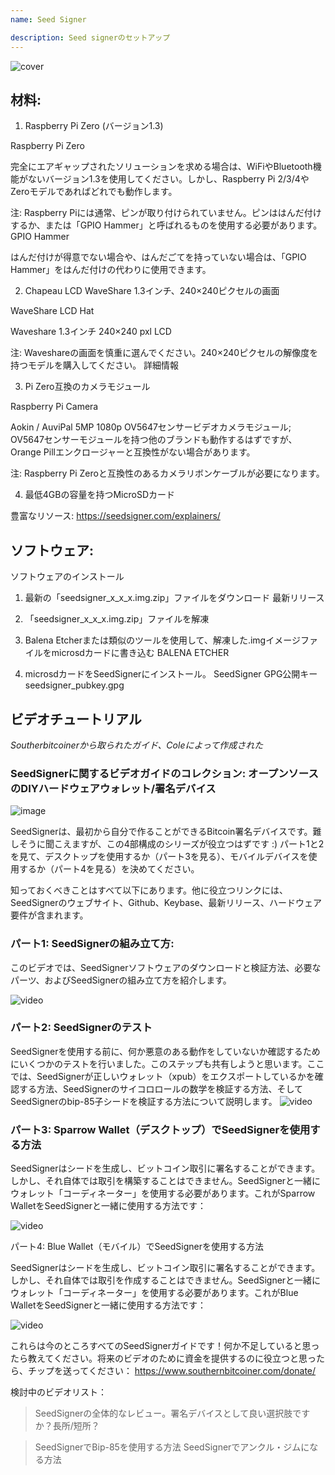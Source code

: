 ```yaml
---
name: Seed Signer

description: Seed signerのセットアップ
---
```


![cover](assets/cover.jpeg)

## 材料:

1. Raspberry Pi Zero (バージョン1.3)

Raspberry Pi Zero

完全にエアギャップされたソリューションを求める場合は、WiFiやBluetooth機能がないバージョン1.3を使用してください。しかし、Raspberry Pi 2/3/4やZeroモデルであればどれでも動作します。

注: Raspberry Piには通常、ピンが取り付けられていません。ピンははんだ付けするか、または「GPIO Hammer」と呼ばれるものを使用する必要があります。
GPIO Hammer

はんだ付けが得意でない場合や、はんだごてを持っていない場合は、「GPIO Hammer」をはんだ付けの代わりに使用できます。

2. Chapeau LCD WaveShare 1.3インチ、240×240ピクセルの画面

WaveShare LCD Hat

Waveshare 1.3インチ 240×240 pxl LCD

注: Waveshareの画面を慎重に選んでください。240×240ピクセルの解像度を持つモデルを購入してください。
詳細情報

3. Pi Zero互換のカメラモジュール

Raspberry Pi Camera

Aokin / AuviPal 5MP 1080p OV5647センサービデオカメラモジュール; OV5647センサーモジュールを持つ他のブランドも動作するはずですが、Orange Pillエンクロージャーと互換性がない場合があります。

注: Raspberry Pi Zeroと互換性のあるカメラリボンケーブルが必要になります。

4. 最低4GBの容量を持つMicroSDカード

豊富なリソース: https://seedsigner.com/explainers/

## ソフトウェア:

ソフトウェアのインストール

1. 最新の「seedsigner_x_x_x.img.zip」ファイルをダウンロード
   最新リリース

2. 「seedsigner_x_x_x.img.zip」ファイルを解凍

3. Balena Etcherまたは類似のツールを使用して、解凍した.imgイメージファイルをmicrosdカードに書き込む
   BALENA ETCHER

4. microsdカードをSeedSignerにインストール。
   SeedSigner GPG公開キー
   seedsigner_pubkey.gpg

## ビデオチュートリアル

_Southerbitcoinerから取られたガイド、Coleによって作成された_

### SeedSignerに関するビデオガイドのコレクション: オープンソースのDIYハードウェアウォレット/署名デバイス

![image](assets/1.webp)

SeedSignerは、最初から自分で作ることができるBitcoin署名デバイスです。難しそうに聞こえますが、この4部構成のシリーズが役立つはずです :) パート1と2を見て、デスクトップを使用するか（パート3を見る）、モバイルデバイスを使用するか（パート4を見る）を決めてください。

知っておくべきことはすべて以下にあります。他に役立つリンクには、SeedSignerのウェブサイト、Github、Keybase、最新リリース、ハードウェア要件が含まれます。

### パート1: SeedSignerの組み立て方:

このビデオでは、SeedSignerソフトウェアのダウンロードと検証方法、必要なパーツ、およびSeedSignerの組み立て方を紹介します。

![video](https://youtu.be/mGmNKYOXtxY)

### パート2: SeedSignerのテスト
SeedSignerを使用する前に、何か悪意のある動作をしていないか確認するためにいくつかのテストを行いました。このステップも共有しようと思います。ここでは、SeedSignerが正しいウォレット（xpub）をエクスポートしているかを確認する方法、SeedSignerのサイコロロールの数学を検証する方法、そしてSeedSignerのbip-85子シードを検証する方法について説明します。
![video](https://youtu.be/34W1IyTyXZE)

### パート3: Sparrow Wallet（デスクトップ）でSeedSignerを使用する方法

SeedSignerはシードを生成し、ビットコイン取引に署名することができます。しかし、それ自体では取引を構築することはできません。SeedSignerと一緒にウォレット「コーディネーター」を使用する必要があります。これがSparrow WalletをSeedSignerと一緒に使用する方法です：

![video](https://youtu.be/IQb8dh-VTOg)

パート4: Blue Wallet（モバイル）でSeedSignerを使用する方法

SeedSignerはシードを生成し、ビットコイン取引に署名することができます。しかし、それ自体では取引を作成することはできません。SeedSignerと一緒にウォレット「コーディネーター」を使用する必要があります。これがBlue WalletをSeedSignerと一緒に使用する方法です：

![video](https://youtu.be/x0Ee35Ct0r4)

これらは今のところすべてのSeedSignerガイドです！何か不足していると思ったら教えてください。将来のビデオのために資金を提供するのに役立つと思ったら、チップを送ってください：
https://www.southernbitcoiner.com/donate/

検討中のビデオリスト：

> SeedSignerの全体的なレビュー。署名デバイスとして良い選択肢ですか？長所/短所？

> SeedSignerでBip-85を使用する方法
> SeedSignerでアンクル・ジムになる方法